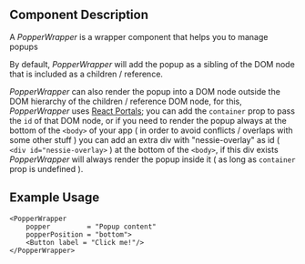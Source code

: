 ## Component Description

A _PopperWrapper_ is a wrapper component that helps you to manage popups

By default, _PopperWrapper_ will add the popup as a sibling of the DOM node that
is included as a children / reference.

_PopperWrapper_ can also render the popup into a DOM node outside the DOM
hierarchy of the children / reference DOM node, for this, _PopperWrapper_ uses
[React Portals](https://reactjs.org/docs/portals.html); you can add the
`container` prop to pass the `id` of that DOM node, or if you need to render the
popup always at the bottom of the `<body>` of your app ( in order to avoid
conflicts / overlaps with some other stuff ) you can add an extra div with
"nessie-overlay" as id ( `<div id="nessie-overlay>` ) at the bottom of the
`<body>`, if this div exists _PopperWrapper_ will always render the popup inside
it ( as long as `container` prop is undefined ).

## Example Usage

```
<PopperWrapper
    popper         = "Popup content"
    popperPosition = "bottom">
    <Button label = "Click me!"/>
</PopperWrapper>

```
